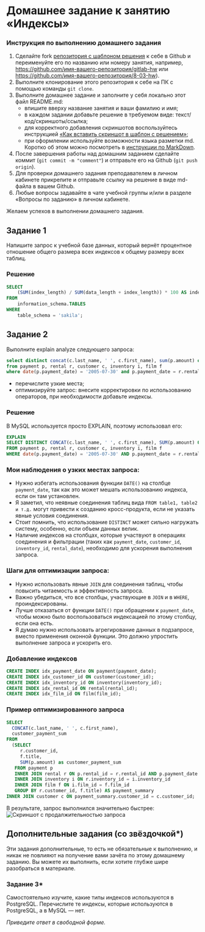 # Домашнее задание к занятию «Индексы»

### Инструкция по выполнению домашнего задания

1. Сделайте fork [репозитория c шаблоном решения](https://github.com/netology-code/sys-pattern-homework) к себе в Github и переименуйте его по названию или номеру занятия, например, https://github.com/имя-вашего-репозитория/gitlab-hw или https://github.com/имя-вашего-репозитория/8-03-hw).
2. Выполните клонирование этого репозитория к себе на ПК с помощью команды `git clone`.
3. Выполните домашнее задание и заполните у себя локально этот файл README.md:
   - впишите вверху название занятия и ваши фамилию и имя;
   - в каждом задании добавьте решение в требуемом виде: текст/код/скриншоты/ссылка;
   - для корректного добавления скриншотов воспользуйтесь инструкцией [«Как вставить скриншот в шаблон с решением»](https://github.com/netology-code/sys-pattern-homework/blob/main/screen-instruction.md);
   - при оформлении используйте возможности языка разметки md. Коротко об этом можно посмотреть в [инструкции по MarkDown](https://github.com/netology-code/sys-pattern-homework/blob/main/md-instruction.md).
4. После завершения работы над домашним заданием сделайте коммит (`git commit -m "comment"`) и отправьте его на Github (`git push origin`).
5. Для проверки домашнего задания преподавателем в личном кабинете прикрепите и отправьте ссылку на решение в виде md-файла в вашем Github.
6. Любые вопросы задавайте в чате учебной группы и/или в разделе «Вопросы по заданию» в личном кабинете.

Желаем успехов в выполнении домашнего задания.

## Задание 1

Напишите запрос к учебной базе данных, который вернёт процентное отношение общего размера всех индексов к общему размеру всех таблиц.

### Решение

```sql
SELECT 
    (SUM(index_length) / SUM(data_length + index_length)) * 100 AS index_to_table_size_ratio
FROM 
    information_schema.TABLES
WHERE 
    table_schema = 'sakila'; 
```

## Задание 2

Выполните explain analyze следующего запроса:
```sql
select distinct concat(c.last_name, ' ', c.first_name), sum(p.amount) over (partition by c.customer_id, f.title)
from payment p, rental r, customer c, inventory i, film f
where date(p.payment_date) = '2005-07-30' and p.payment_date = r.rental_date and r.customer_id = c.customer_id and i.inventory_id = r.inventory_id
```
- перечислите узкие места;
- оптимизируйте запрос: внесите корректировки по использованию операторов, при необходимости добавьте индексы.

### Решение

В MySQL используется просто EXPLAIN, поэтому использовал его:

```sql
EXPLAIN
SELECT DISTINCT CONCAT(c.last_name, ' ', c.first_name), SUM(p.amount) OVER (PARTITION BY c.customer_id, f.title)
FROM payment p, rental r, customer c, inventory i, film f
WHERE date(p.payment_date) = '2005-07-30' AND p.payment_date = r.rental_date AND r.customer_id = c.customer_id AND i.inventory_id = r.inventory_id;
```

### Мои наблюдения о узких местах запроса:

- Нужно избегать использования функции `DATE()` на столбце `payment_date`, так как это может мешать использованию индекса, если он там установлен.
- Я заметил, что неявные соединения таблиц вида `FROM table1, table2 и т.д.` могут привести к созданию кросс-продукта, если не указать явные условия соединения.
- Стоит помнить, что использование `DISTINCT` может сильно нагружать систему, особенно, если объем данных велик.
- Наличие индексов на столбцах, которые участвуют в операциях соединения и фильтрации (таких как `payment_date`, `customer_id`, `inventory_id`, `rental_date`), необходимо для ускорения выполнения запроса.

### Шаги для оптимизации запроса:

- Нужно использовать явные `JOIN` для соединения таблиц, чтобы повысить читаемость и эффективность запроса.
- Важно убедиться, что все столбцы, участвующие в `JOIN` и в `WHERE`, проиндексированы.
- Лучше отказаться от функции `DATE()` при обращении к `payment_date`, чтобы можно было воспользоваться индексацией по этому столбцу, если она есть.
- Я думаю нужно использовать агрегирование данных в подзапросе, вместо применения оконной функции. Это должно упростить выполнение запроса и ускорить его.


### Добавление индексов

```sql
CREATE INDEX idx_payment_date ON payment(payment_date);
CREATE INDEX idx_customer_id ON customer(customer_id);
CREATE INDEX idx_inventory_id ON inventory(inventory_id);
CREATE INDEX idx_rental_id ON rental(rental_id);
CREATE INDEX idx_film_id ON film(film_id);
```

### Пример оптимизированного запроса

```sql
SELECT 
  CONCAT(c.last_name, ' ', c.first_name), 
  customer_payment_sum
FROM 
  (SELECT 
     r.customer_id, 
     f.title, 
     SUM(p.amount) as customer_payment_sum
   FROM payment p
   INNER JOIN rental r ON p.rental_id = r.rental_id AND p.payment_date BETWEEN '2005-07-30 00:00:00' AND '2005-07-30 23:59:59'
   INNER JOIN inventory i ON r.inventory_id = i.inventory_id
   INNER JOIN film f ON i.film_id = f.film_id
   GROUP BY r.customer_id, f.title) AS payment_summary
INNER JOIN customer c ON payment_summary.customer_id = c.customer_id;

```

В результате, запрос выполнился значительно быстрее:
![Скриншот с продалжительностью запроса](http://screenshot.alarislabs.com/ib2024/image_20240403185004_29b6c426.png)

## Дополнительные задания (со звёздочкой*)
Эти задания дополнительные, то есть не обязательные к выполнению, и никак не повлияют на получение вами зачёта по этому домашнему заданию. Вы можете их выполнить, если хотите глубже шире разобраться в материале.

### Задание 3*

Самостоятельно изучите, какие типы индексов используются в PostgreSQL. Перечислите те индексы, которые используются в PostgreSQL, а в MySQL — нет.

*Приведите ответ в свободной форме.*
